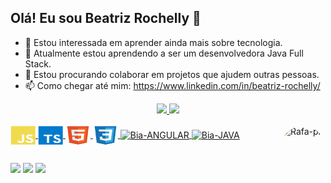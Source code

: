 ## Olá! Eu sou Beatriz Rochelly 👋

- 👀 Estou interessada em aprender ainda mais sobre tecnologia.
- 🌱 Atualmente estou aprendendo a ser um desenvolvedora Java Full Stack.
- 💞️ Estou procurando colaborar em projetos que ajudem outras pessoas.
- 📫 Como chegar até mim: https://www.linkedin.com/in/beatriz-rochelly/

<div align="center">
  <a href="https://github.com/BeatrizRochelly">
  <img height="180em" src="https://github-readme-stats.vercel.app/api?username=beatrizrochelly&show_icons=true&theme=dracula&include_all_commits=true&count_private=true"/>
  <img height="180em" src="https://github-readme-stats.vercel.app/api/top-langs/?username=beatrizrochelly&layout=compact&langs_count=7&theme=dracula"/>
</div>
<div style="display: inline_block"><br>
 <img align="center" alt="Bia-Js" height="30" width="40" src="https://raw.githubusercontent.com/devicons/devicon/master/icons/javascript/javascript-plain.svg">
 <img align="center" alt="Bia-Ts" height="30" width="40" src="https://raw.githubusercontent.com/devicons/devicon/master/icons/typescript/typescript-plain.svg">
 <img align="center" alt="Bia-HTML" height="30" width="40" src="https://raw.githubusercontent.com/devicons/devicon/master/icons/html5/html5-original.svg">
 <img align="center" alt="Bia-CSS" height="30" width="40" src="https://raw.githubusercontent.com/devicons/devicon/master/icons/css3/css3-original.svg">
 <img align="center" alt="Bia-ANGULAR" height="30" width="40" src="https://cdn.jsdelivr.net/gh/devicons/devicon/icons/angularjs/angularjs-original.svg" />
 <img align="center" alt="Bia-JAVA" height="30" width="40" src="https://cdn.jsdelivr.net/gh/devicons/devicon/icons/java/java-original.svg" />
 <img align="right" alt="Rafa-pic" height="150" style="border-radius:50px;" src="https://i.imgur.com/tOw7h5l.png" />
 </div>
 
 ##
 <div> 
  <a href="https://www.youtube.com/channel/UCY9aXz35jD_67PjKsR1dJTg" target="_blank"><img src="https://img.shields.io/badge/YouTube-FF0000?style=for-the-badge&logo=youtube&logoColor=white" target="_blank"></a>
  <a href="https://www.instagram.com/bialirios/" target="_blank"><img src="https://img.shields.io/badge/-Instagram-%23E4405F?style=for-the-badge&logo=instagram&logoColor=white" target="_blank"></a>
   <a href="https://www.linkedin.com/in/beatriz-rochelly/" target="_blank"><img src="https://img.shields.io/badge/-LinkedIn-%230077B5?style=for-the-badge&logo=linkedin&logoColor=white" target="_blank"></a> 
 
</div>
  
 
 

<!---
BeatrizRochelly/BeatrizRochelly is a ✨ special ✨ repository because its `README.md` (this file) appears on your GitHub profile.
You can click the Preview link to take a look at your changes.
--->
